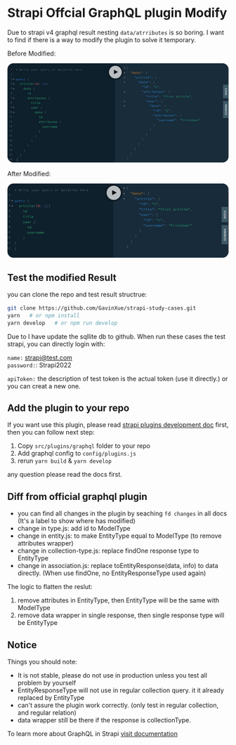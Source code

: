 # Strapi Offcial GraphQL plugin Modify

Due to strapi v4 graphql result nesting `data/atrributes` is so boring. I want to find if there is a way to modify the plugin to solve it temporary.

Before Modified:

![before](../../../imgs/gql_before.jpg)

After Modified:

![after](../../../imgs/gql_after.jpg)

## Test the modified Result

you can clone the repo and test result structrue:

```sh
git clone https://github.com/GavinXue/strapi-study-cases.git
yarn   # or npm install
yarn develop   # or npm run develop
```

Due to I have update the sqllite db to github. When run these cases the test strapi, you can directly login with:

`name:` strapi@test.com  
`password:`: Strapi2022

`apiToken:` the description of test token is the actual token (use it directly.) or you can creat a new one.

## Add the plugin to your repo

If you want use this plugin, please read [strapi plugins development doc](https://docs.strapi.io/developer-docs/latest/development/plugins-development.html#create-a-plugin) first, then you can follow next step:

1. Copy `src/plugins/graphql` folder to your repo
2. Add graphql config to `config/plugins.js`
3. rerun `yarn build` & `yarn develop`

any question please read the docs first.

## Diff from official graphql plugin

- you can find all changes in the plugin by seaching `fd changes` in all docs (It's a label to show where has modified)
- change in type.js: add id to ModelType
- change in entity.js: to make EntityType equal to ModelType (to remove attributes wrapper)
- change in collection-type.js: replace findOne response type to EntityType
- change in association.js: replace toEntityResponse(data, info) to data directly. (When use findOne, no EntityResponseType used again)

The logic to flatten the reslut:

1. remove attributes in EntityType, then EntityType will be the same with ModelType
2. remove data wrapper in single response, then single response type will be EntityType

## Notice

Things you should note:

- It is not stable, please do not use in production unless you test all problem by yourself
- EntityResponseType will not use in regular collection query. it it already replaced by EntityType
- can't assure the plugin work correctly. (only test in regular collection, and regular relation)
- data wrapper still be there if the response is collectionType.

To learn more about GraphQL in Strapi [visit documentation](https://docs.strapi.io/developer-docs/latest/plugins/graphql.html)

